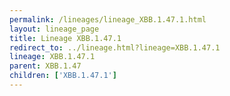 ```yaml
---
permalink: /lineages/lineage_XBB.1.47.1.html
layout: lineage_page
title: Lineage XBB.1.47.1
redirect_to: ../lineage.html?lineage=XBB.1.47.1
lineage: XBB.1.47.1
parent: XBB.1.47
children: ['XBB.1.47.1']
---
```

